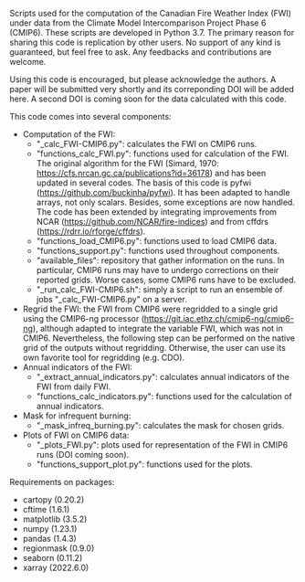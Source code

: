 Scripts used for the computation of the Canadian Fire Weather Index (FWI) under data from the Climate Model Intercomparison Project Phase 6 (CMIP6). These scripts are developed in Python 3.7. The primary reason for sharing this code is replication by other users. No support of any kind is guaranteed, but feel free to ask. Any feedbacks and contributions are welcome.

Using this code is encouraged, but please acknowledge the authors. A paper will be submitted very shortly and its correponding DOI will be added here. A second DOI is coming soon for the data calculated with this code.

This code comes into several components:
 * Computation of the FWI:
	- "_calc_FWI-CMIP6.py": calculates the FWI on CMIP6 runs.
	- "functions_calc_FWI.py": functions used for calculation of the FWI. The original algorithm for the FWI (Simard, 1970: https://cfs.nrcan.gc.ca/publications?id=36178) and has been updated in several codes. The basis of this code is pyfwi (https://github.com/buckinha/pyfwi). It has been adapted to handle arrays, not only scalars. Besides, some exceptions are now handled. The code has been extended by integrating improvements from NCAR (https://github.com/NCAR/fire-indices) and from cffdrs (https://rdrr.io/rforge/cffdrs).
	- "functions_load_CMIP6.py": functions used to load CMIP6 data.
	- "functions_support.py": functions used throughout components.
	- "available_files": repository that gather information on the runs. In particular, CMIP6 runs may have to undergo corrections on their reported grids. Worse cases, some CMIP6 runs have to be excluded.
	- "_run_calc_FWI-CMIP6.sh": simply a script to run an ensemble of jobs "_calc_FWI-CMIP6.py" on a server.
 * Regrid the FWI: the FWI from CMIP6 were regridded to a single grid using the CMIP6-ng processor (https://git.iac.ethz.ch/cmip6-ng/cmip6-ng), although adapted to integrate the variable FWI, which was not in CMIP6. Nevertheless, the following step can be performed on the native grid of the outputs without regridding. Otherwise, the user can use its own favorite tool for regridding (e.g. CDO).
 * Annual indicators of the FWI:
	- "_extract_annual_indicators.py": calculates annual indicators of the FWI from daily FWI.
	- "functions_calc_indicators.py": functions used for the calculation of annual indicators.
 * Mask for infrequent burning:
	- "_mask_infreq_burning.py": calculates the mask for chosen grids.
 * Plots of FWI on CMIP6 data:
	- "_plots_FWI.py": plots used for representation of the FWI in CMIP6 runs (DOI coming soon).
	- "functions_support_plot.py": functions used for the plots.


Requirements on packages:
 - cartopy (0.20.2)
 - cftime (1.6.1)
 - matplotlib (3.5.2)
 - numpy (1.23.1)
 - pandas (1.4.3)
 - regionmask (0.9.0)
 - seaborn (0.11.2)
 - xarray (2022.6.0)
